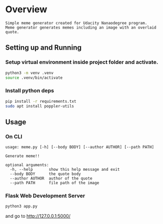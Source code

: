 ﻿# Overview
```
Simple meme generator created for Udacity Nanaodegree program.
Meme generator generates memes including an image with an overlaid quote.
```



## Setting up and Running
### Setup virtual environment inside project folder and activate.
   ```sh
   python3 -m venv .venv
   source .venv/bin/activate
   ```
### Install python deps
   ```sh
   pip install -r requirements.txt
   sudo apt install poppler-utils
   ```


## Usage

### On CLI
```
usage: meme.py [-h] [--body BODY] [--author AUTHOR] [--path PATH]

Generate meme!!

optional arguments:
  -h, --help       show this help message and exit
  --body BODY      the quote body
  --author AUTHOR  author of the quote
  --path PATH      file path of the image
```


### Flask Web Development Server

```sh
python3 app.py
```

and go to http://127.0.0.1:5000/